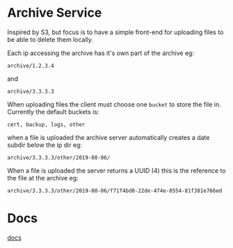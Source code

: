 Archive Service
================

Inspired by S3, but focus is to have a simple front-end for uploading files
to be able to delete them locally.

Each ip accessing the archive has it's own part of the archive eg:

```
archive/1.2.3.4
```

and

```
archive/3.3.3.3
```

When uploading files the client must choose one `bucket` to store the file in.
Currently the default buckets is:

```
cert, backup, logs, other
```

when a file is uploaded the archive server automatically creates a date subdir
below the ip dir eg:


```
archive/3.3.3.3/other/2019-08-06/
```

When a file is uploaded the server returns a UUID (4) this is the reference to
the file at the archive eg:

```
archive/3.3.3.3/other/2019-08-06/f71f4bd0-22de-474e-8554-81f381e766ed
```

# Docs

[docs](https://github.com/henrik-andreasson/archive-service/tree/master/docs)
